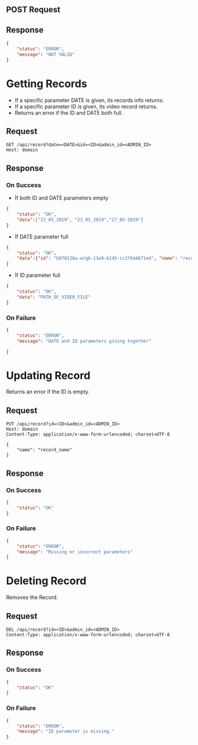 ## POST Request

## Response

```json
{
    "status": "ERROR",
    "message": "NOT VALID"
}
```

# Getting Records
- If a specific parameter DATE is given, its records info returns.
- If a specific parameter ID is given, its video record returns.
- Returns an error if the ID and DATE both full.

## Request
```http
GET /api/record?date=<DATE>&id=<ID>&admin_id=<ADMIN_ID>
Host: domain
```

## Response
### On Success
- İf both ID and DATE parameters empty
```json
{
    "status": "OK",
    "data":["22_05_2019", "23_05_2019","27_05-2019"]
}
```
- İf DATE parameter full
```json
{
    "status": "OK",
    "data":{"id": "b970138a-argb-11e9-b145-cc2f844671ed", "name": "record_name", "time": "12_27_54", "length": 180}
}
```
- İf ID parameter full
```json
{
    "status": "OK",
    "data": "PATH_OF_VIDEO_FILE"
}
```
### On Failure
```json
{
    "status": "ERROR",
    "message": "DATE and ID parameters giving together"

}
```

# Updating Record
Returns an error if the ID is empty.

## Request
```http
PUT /api/record?id=<ID>&admin_id=<ADMIN_ID>
Host: domain
Content-Type: application/x-www-form-urlencoded; charset=UTF-8

{
    "name": "record_name"
}
```

## Response
### On Success
```json
{
    "status": "OK"
}
```

### On Failure
```json
{
    "status": "ERROR",
    "message": "Missing or incorrect parameters"
}
```

# Deleting Record
Removes the Record.

## Request
```http
DEL /api/record?id=<ID>&admin_id=<ADMIN_ID>
Content-Type: application/x-www-form-urlencoded; charset=UTF-8
```

## Response
### On Success
```json
{
    "status": "OK"
}
```
### On Failure
```json
{
    "status": "ERROR",
    "message": "ID parameter is missing."
}
```
